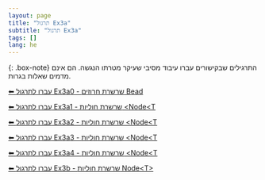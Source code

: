 ```yaml
---
layout: page
title: "תרגול Ex3a"
subtitle: "תרגול Ex3a"
tags: []
lang: he
---
```


{: .box-note}
התרגילים שבקישורים עברו עיבוד מסיבי שעיקר מטרתו הנגשה. הם אינם מדמים שאלות בגרות.

[⬅ עברו לתרגול Ex3a0 - שרשרת חרוזים Bead](/cst/nodeNbead/Ex3a0beads)

[⬅ עברו לתרגול Ex3a1 - שרשרת חוליות \<Node\<T](cst/3nodeT/Ex3a1node)

[⬅ עברו לתרגול Ex3a2 - שרשרת חוליות \<Node\<T](cst/3nodeT/Ex3a2node)

[⬅ עברו לתרגול Ex3a3 - שרשרת חוליות \<Node\<T](/cst/3nodeT/Ex3a3node)

[⬅ עברו לתרגול Ex3a4 - שרשרת חוליות \<Node\<T](/cst/3nodeT/Ex3a4node)

[⬅ עברו לתרגול Ex3b - שרשרת חוליות Node\<T\>](/cst/3nodeT/Ex3b)


